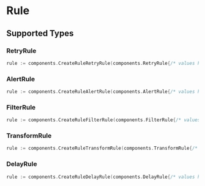 # Rule


## Supported Types

### RetryRule

```go
rule := components.CreateRuleRetryRule(components.RetryRule{/* values here */})
```

### AlertRule

```go
rule := components.CreateRuleAlertRule(components.AlertRule{/* values here */})
```

### FilterRule

```go
rule := components.CreateRuleFilterRule(components.FilterRule{/* values here */})
```

### TransformRule

```go
rule := components.CreateRuleTransformRule(components.TransformRule{/* values here */})
```

### DelayRule

```go
rule := components.CreateRuleDelayRule(components.DelayRule{/* values here */})
```

